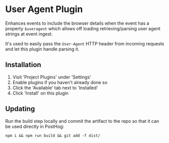 # User Agent Plugin

Enhances events to include the browser details when the event has a property `$useragent`
which allows off loading retrieving/parsing user agent strings at event ingest.

It's used to easily pass the `User-Agent` HTTP header from incoming requests and let
this plugin handle parsing it.

## Installation

1. Visit 'Project Plugins' under 'Settings'
1. Enable plugins if you haven't already done so
1. Click the 'Available' tab next to 'Installed'
1. Click 'Install' on this plugin

## Updating

Run the build step locally and commit the artifact to the repo so that it can be used directly in PostHog:

    npm i && npm run build && git add -f dist/

